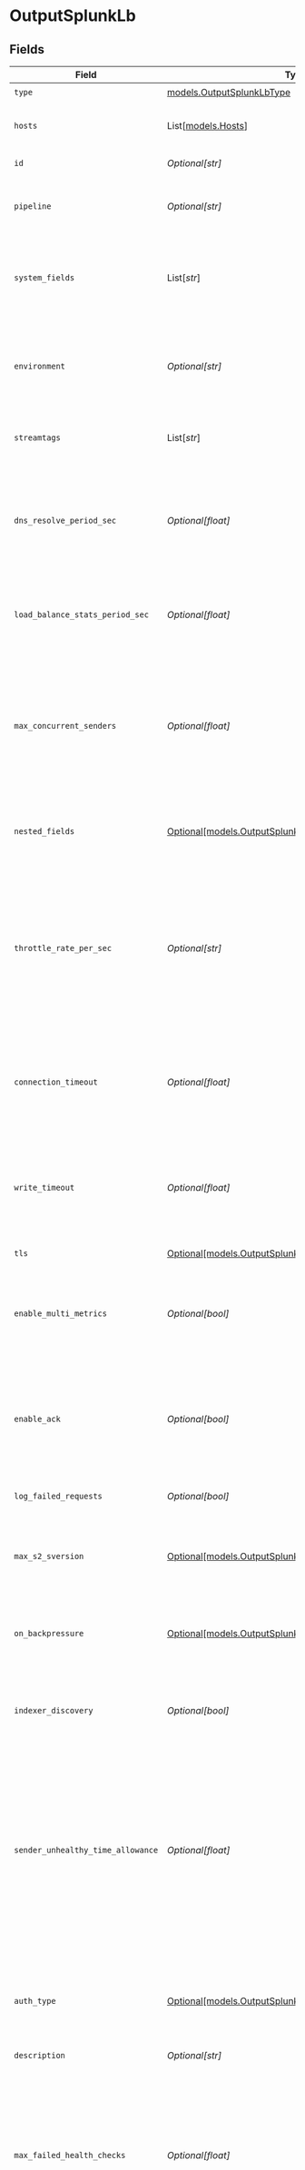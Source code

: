 # OutputSplunkLb


## Fields

| Field                                                                                                                                                                                                                                                                                                                                  | Type                                                                                                                                                                                                                                                                                                                                   | Required                                                                                                                                                                                                                                                                                                                               | Description                                                                                                                                                                                                                                                                                                                            |
| -------------------------------------------------------------------------------------------------------------------------------------------------------------------------------------------------------------------------------------------------------------------------------------------------------------------------------------- | -------------------------------------------------------------------------------------------------------------------------------------------------------------------------------------------------------------------------------------------------------------------------------------------------------------------------------------- | -------------------------------------------------------------------------------------------------------------------------------------------------------------------------------------------------------------------------------------------------------------------------------------------------------------------------------------- | -------------------------------------------------------------------------------------------------------------------------------------------------------------------------------------------------------------------------------------------------------------------------------------------------------------------------------------- |
| `type`                                                                                                                                                                                                                                                                                                                                 | [models.OutputSplunkLbType](../models/outputsplunklbtype.md)                                                                                                                                                                                                                                                                           | :heavy_check_mark:                                                                                                                                                                                                                                                                                                                     | N/A                                                                                                                                                                                                                                                                                                                                    |
| `hosts`                                                                                                                                                                                                                                                                                                                                | List[[models.Hosts](../models/hosts.md)]                                                                                                                                                                                                                                                                                               | :heavy_check_mark:                                                                                                                                                                                                                                                                                                                     | Set of Splunk indexers to load-balance data to.                                                                                                                                                                                                                                                                                        |
| `id`                                                                                                                                                                                                                                                                                                                                   | *Optional[str]*                                                                                                                                                                                                                                                                                                                        | :heavy_minus_sign:                                                                                                                                                                                                                                                                                                                     | Unique ID for this output                                                                                                                                                                                                                                                                                                              |
| `pipeline`                                                                                                                                                                                                                                                                                                                             | *Optional[str]*                                                                                                                                                                                                                                                                                                                        | :heavy_minus_sign:                                                                                                                                                                                                                                                                                                                     | Pipeline to process data before sending out to this output                                                                                                                                                                                                                                                                             |
| `system_fields`                                                                                                                                                                                                                                                                                                                        | List[*str*]                                                                                                                                                                                                                                                                                                                            | :heavy_minus_sign:                                                                                                                                                                                                                                                                                                                     | Fields to automatically add to events, such as cribl_pipe. Supports wildcards.                                                                                                                                                                                                                                                         |
| `environment`                                                                                                                                                                                                                                                                                                                          | *Optional[str]*                                                                                                                                                                                                                                                                                                                        | :heavy_minus_sign:                                                                                                                                                                                                                                                                                                                     | Optionally, enable this config only on a specified Git branch. If empty, will be enabled everywhere.                                                                                                                                                                                                                                   |
| `streamtags`                                                                                                                                                                                                                                                                                                                           | List[*str*]                                                                                                                                                                                                                                                                                                                            | :heavy_minus_sign:                                                                                                                                                                                                                                                                                                                     | Tags for filtering and grouping in @{product}                                                                                                                                                                                                                                                                                          |
| `dns_resolve_period_sec`                                                                                                                                                                                                                                                                                                               | *Optional[float]*                                                                                                                                                                                                                                                                                                                      | :heavy_minus_sign:                                                                                                                                                                                                                                                                                                                     | Re-resolve any hostnames every this many seconds and pick up destinations from A records.                                                                                                                                                                                                                                              |
| `load_balance_stats_period_sec`                                                                                                                                                                                                                                                                                                        | *Optional[float]*                                                                                                                                                                                                                                                                                                                      | :heavy_minus_sign:                                                                                                                                                                                                                                                                                                                     | How far back in time to keep traffic stats for load balancing purposes.                                                                                                                                                                                                                                                                |
| `max_concurrent_senders`                                                                                                                                                                                                                                                                                                               | *Optional[float]*                                                                                                                                                                                                                                                                                                                      | :heavy_minus_sign:                                                                                                                                                                                                                                                                                                                     | Maximum number of concurrent connections (per worker process). A random set of IPs will be picked on every DNS resolution period. Use 0 for unlimited.                                                                                                                                                                                 |
| `nested_fields`                                                                                                                                                                                                                                                                                                                        | [Optional[models.OutputSplunkLbNestedFieldSerialization]](../models/outputsplunklbnestedfieldserialization.md)                                                                                                                                                                                                                         | :heavy_minus_sign:                                                                                                                                                                                                                                                                                                                     | How to serialize nested fields into index-time fields                                                                                                                                                                                                                                                                                  |
| `throttle_rate_per_sec`                                                                                                                                                                                                                                                                                                                | *Optional[str]*                                                                                                                                                                                                                                                                                                                        | :heavy_minus_sign:                                                                                                                                                                                                                                                                                                                     | Rate (in bytes per second) to throttle while writing to an output. Accepts values with multiple-byte units, such as KB, MB, and GB. (Example: 42 MB) Default value of 0 specifies no throttling.                                                                                                                                       |
| `connection_timeout`                                                                                                                                                                                                                                                                                                                   | *Optional[float]*                                                                                                                                                                                                                                                                                                                      | :heavy_minus_sign:                                                                                                                                                                                                                                                                                                                     | Amount of time (milliseconds) to wait for the connection to establish before retrying                                                                                                                                                                                                                                                  |
| `write_timeout`                                                                                                                                                                                                                                                                                                                        | *Optional[float]*                                                                                                                                                                                                                                                                                                                      | :heavy_minus_sign:                                                                                                                                                                                                                                                                                                                     | Amount of time (milliseconds) to wait for a write to complete before assuming connection is dead                                                                                                                                                                                                                                       |
| `tls`                                                                                                                                                                                                                                                                                                                                  | [Optional[models.OutputSplunkLbTLSSettingsClientSide]](../models/outputsplunklbtlssettingsclientside.md)                                                                                                                                                                                                                               | :heavy_minus_sign:                                                                                                                                                                                                                                                                                                                     | N/A                                                                                                                                                                                                                                                                                                                                    |
| `enable_multi_metrics`                                                                                                                                                                                                                                                                                                                 | *Optional[bool]*                                                                                                                                                                                                                                                                                                                       | :heavy_minus_sign:                                                                                                                                                                                                                                                                                                                     | Output metrics in multiple-metric format in a single event. Supported in Splunk 8.0 and above.                                                                                                                                                                                                                                         |
| `enable_ack`                                                                                                                                                                                                                                                                                                                           | *Optional[bool]*                                                                                                                                                                                                                                                                                                                       | :heavy_minus_sign:                                                                                                                                                                                                                                                                                                                     | Check if indexer is shutting down and stop sending data. This helps minimize data loss during shutdown.                                                                                                                                                                                                                                |
| `log_failed_requests`                                                                                                                                                                                                                                                                                                                  | *Optional[bool]*                                                                                                                                                                                                                                                                                                                       | :heavy_minus_sign:                                                                                                                                                                                                                                                                                                                     | Use to troubleshoot issues with sending data                                                                                                                                                                                                                                                                                           |
| `max_s2_sversion`                                                                                                                                                                                                                                                                                                                      | [Optional[models.OutputSplunkLbMaxS2SVersion]](../models/outputsplunklbmaxs2sversion.md)                                                                                                                                                                                                                                               | :heavy_minus_sign:                                                                                                                                                                                                                                                                                                                     | The highest S2S protocol version to advertise during handshake                                                                                                                                                                                                                                                                         |
| `on_backpressure`                                                                                                                                                                                                                                                                                                                      | [Optional[models.OutputSplunkLbBackpressureBehavior]](../models/outputsplunklbbackpressurebehavior.md)                                                                                                                                                                                                                                 | :heavy_minus_sign:                                                                                                                                                                                                                                                                                                                     | Whether to block, drop, or queue events when all receivers are exerting backpressure.                                                                                                                                                                                                                                                  |
| `indexer_discovery`                                                                                                                                                                                                                                                                                                                    | *Optional[bool]*                                                                                                                                                                                                                                                                                                                       | :heavy_minus_sign:                                                                                                                                                                                                                                                                                                                     | Automatically discover indexers in indexer clustering environment.                                                                                                                                                                                                                                                                     |
| `sender_unhealthy_time_allowance`                                                                                                                                                                                                                                                                                                      | *Optional[float]*                                                                                                                                                                                                                                                                                                                      | :heavy_minus_sign:                                                                                                                                                                                                                                                                                                                     | How long (in milliseconds) each LB endpoint can report blocked before the Destination reports unhealthy, blocking the sender. (Grace period for fluctuations.) Use 0 to disable; max 1 minute.                                                                                                                                         |
| `auth_type`                                                                                                                                                                                                                                                                                                                            | [Optional[models.OutputSplunkLbAuthenticationMethod]](../models/outputsplunklbauthenticationmethod.md)                                                                                                                                                                                                                                 | :heavy_minus_sign:                                                                                                                                                                                                                                                                                                                     | Select Manual to enter an auth token directly, or select Secret to use a text secret to authenticate                                                                                                                                                                                                                                   |
| `description`                                                                                                                                                                                                                                                                                                                          | *Optional[str]*                                                                                                                                                                                                                                                                                                                        | :heavy_minus_sign:                                                                                                                                                                                                                                                                                                                     | N/A                                                                                                                                                                                                                                                                                                                                    |
| `max_failed_health_checks`                                                                                                                                                                                                                                                                                                             | *Optional[float]*                                                                                                                                                                                                                                                                                                                      | :heavy_minus_sign:                                                                                                                                                                                                                                                                                                                     | Maximum number of times healthcheck can fail before we close connection. If set to 0 (disabled), and the connection to Splunk is forcibly closed, some data loss might occur.                                                                                                                                                          |
| `compress`                                                                                                                                                                                                                                                                                                                             | [Optional[models.OutputSplunkLbCompression]](../models/outputsplunklbcompression.md)                                                                                                                                                                                                                                                   | :heavy_minus_sign:                                                                                                                                                                                                                                                                                                                     | Controls whether the sender should send compressed data to the server. Select 'Disabled' to reject compressed connections or 'Always' to ignore server's configuration and send compressed data.                                                                                                                                       |
| `indexer_discovery_configs`                                                                                                                                                                                                                                                                                                            | [Optional[models.IndexerDiscoveryConfigs]](../models/indexerdiscoveryconfigs.md)                                                                                                                                                                                                                                                       | :heavy_minus_sign:                                                                                                                                                                                                                                                                                                                     | List of configurations to set up indexer discovery in Splunk Indexer clustering environment.                                                                                                                                                                                                                                           |
| `exclude_self`                                                                                                                                                                                                                                                                                                                         | *Optional[bool]*                                                                                                                                                                                                                                                                                                                       | :heavy_minus_sign:                                                                                                                                                                                                                                                                                                                     | Exclude all IPs of the current host from the list of any resolved hostnames.                                                                                                                                                                                                                                                           |
| `pq_max_file_size`                                                                                                                                                                                                                                                                                                                     | *Optional[str]*                                                                                                                                                                                                                                                                                                                        | :heavy_minus_sign:                                                                                                                                                                                                                                                                                                                     | The maximum size to store in each queue file before closing and optionally compressing (KB, MB, etc.).                                                                                                                                                                                                                                 |
| `pq_max_size`                                                                                                                                                                                                                                                                                                                          | *Optional[str]*                                                                                                                                                                                                                                                                                                                        | :heavy_minus_sign:                                                                                                                                                                                                                                                                                                                     | The maximum disk space that the queue can consume (as an average per Worker Process) before queueing stops. Enter a numeral with units of KB, MB, etc.                                                                                                                                                                                 |
| `pq_path`                                                                                                                                                                                                                                                                                                                              | *Optional[str]*                                                                                                                                                                                                                                                                                                                        | :heavy_minus_sign:                                                                                                                                                                                                                                                                                                                     | The location for the persistent queue files. To this field's value, the system will append: /<worker-id>/<output-id>.                                                                                                                                                                                                                  |
| `pq_compress`                                                                                                                                                                                                                                                                                                                          | [Optional[models.OutputSplunkLbPqCompressCompression]](../models/outputsplunklbpqcompresscompression.md)                                                                                                                                                                                                                               | :heavy_minus_sign:                                                                                                                                                                                                                                                                                                                     | Codec to use to compress the persisted data.                                                                                                                                                                                                                                                                                           |
| `pq_on_backpressure`                                                                                                                                                                                                                                                                                                                   | [Optional[models.OutputSplunkLbQueueFullBehavior]](../models/outputsplunklbqueuefullbehavior.md)                                                                                                                                                                                                                                       | :heavy_minus_sign:                                                                                                                                                                                                                                                                                                                     | Whether to block or drop events when the queue is exerting backpressure (full capacity or low disk). 'Block' is the same behavior as non-PQ blocking. 'Drop new data' throws away incoming data, while leaving the contents of the PQ unchanged.                                                                                       |
| `pq_mode`                                                                                                                                                                                                                                                                                                                              | [Optional[models.OutputSplunkLbMode]](../models/outputsplunklbmode.md)                                                                                                                                                                                                                                                                 | :heavy_minus_sign:                                                                                                                                                                                                                                                                                                                     | In Error mode, PQ writes events to the filesystem only when it detects a non-retryable Destination error. In Backpressure mode, PQ writes events to the filesystem when it detects backpressure from the Destination or when there are non-retryable Destination errors. In Always On mode, PQ always writes events to the filesystem. |
| `pq_controls`                                                                                                                                                                                                                                                                                                                          | [Optional[models.OutputSplunkLbPqControls]](../models/outputsplunklbpqcontrols.md)                                                                                                                                                                                                                                                     | :heavy_minus_sign:                                                                                                                                                                                                                                                                                                                     | N/A                                                                                                                                                                                                                                                                                                                                    |
| `auth_token`                                                                                                                                                                                                                                                                                                                           | *Optional[str]*                                                                                                                                                                                                                                                                                                                        | :heavy_minus_sign:                                                                                                                                                                                                                                                                                                                     | Shared secret token to use when establishing a connection to a Splunk indexer.                                                                                                                                                                                                                                                         |
| `text_secret`                                                                                                                                                                                                                                                                                                                          | *Optional[str]*                                                                                                                                                                                                                                                                                                                        | :heavy_minus_sign:                                                                                                                                                                                                                                                                                                                     | Select or create a stored text secret                                                                                                                                                                                                                                                                                                  |